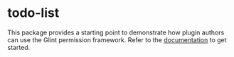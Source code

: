 # todo-list

This package provides a starting point to demonstrate how plugin authors can use the Glint permission framework. Refer to the [documentation](https://glint.io/docs/permissions/plugin-authors/01-setup) to get started.
